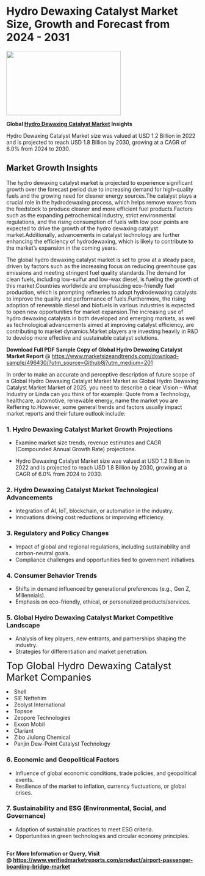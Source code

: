 <H1>Hydro Dewaxing Catalyst Market Size, Growth and Forecast from 2024 - 2031</H1><img class="aligncenter size-medium wp-image-584254" src="https://thirdeyenews.in/wp-content/uploads/2024/09/Global-Market-Research-300x168.jpeg" alt="" width="300" height="168" /><p><strong>Global&nbsp;<a href="https://www.marketsizeandtrends.com/download-sample/496430/?utm_source=Github8j?utm_medium=201">Hydro Dewaxing Catalyst Market</a> Insights</strong></p><p>Hydro Dewaxing Catalyst Market size was valued at USD 1.2 Billion in 2022 and is projected to reach USD 1.8 Billion by 2030, growing at a CAGR of 6.0% from 2024 to 2030.</p><p><h2>Market Growth Insights</h2> <p>The hydro dewaxing catalyst market is projected to experience significant growth over the forecast period due to increasing demand for high-quality fuels and the growing need for cleaner energy sources.The catalyst plays a crucial role in the hydrodewaxing process, which helps remove waxes from the feedstock to produce cleaner and more efficient fuel products.Factors such as the expanding petrochemical industry, strict environmental regulations, and the rising consumption of fuels with low pour points are expected to drive the growth of the hydro dewaxing catalyst market.Additionally, advancements in catalyst technology are further enhancing the efficiency of hydrodewaxing, which is likely to contribute to the market’s expansion in the coming years. </p> <p>The global hydro dewaxing catalyst market is set to grow at a steady pace, driven by factors such as the increasing focus on reducing greenhouse gas emissions and meeting stringent fuel quality standards.The demand for clean fuels, including low-sulfur and low-wax diesel, is fueling the growth of this market.Countries worldwide are emphasizing eco-friendly fuel production, which is prompting refineries to adopt hydrodewaxing catalysts to improve the quality and performance of fuels.Furthermore, the rising adoption of renewable diesel and biofuels in various industries is expected to open new opportunities for market expansion.The increasing use of hydro dewaxing catalysts in both developed and emerging markets, as well as technological advancements aimed at improving catalyst efficiency, are contributing to market dynamics.Market players are investing heavily in R&D to develop more effective and sustainable catalyst solutions.</p><p><span class=""><strong>Download Full PDF Sample Copy of Global Hydro Dewaxing Catalyst Market Report</strong> @ <a href="https://www.marketsizeandtrends.com/download-sample/496430/?utm_source=Github8j?utm_medium=201" target="_blank">https://www.marketsizeandtrends.com/download-sample/496430/?utm_source=Github8j?utm_medium=201</a></span></p><p>In order to make an accurate and perceptive description of future scope of a Global&nbsp;Hydro Dewaxing Catalyst Market Market as Global&nbsp;Hydro Dewaxing Catalyst Market Market of 2025, you need to describe a clear Vision &ndash; What Industry or Linda can you think of for example: Quote from a Technology, healthcare, automotive, renewable energy, name the market you are Reffering to.However, some general trends and factors usually impact market reports and their future outlook include:</p><h3>1.&nbsp;<strong>Hydro Dewaxing Catalyst Market Growth Projections</strong></h3><ul><li>Examine market size trends, revenue estimates and CAGR (Compounded Annual Growth Rate) projections.</li><li><p>Hydro Dewaxing Catalyst Market size was valued at USD 1.2 Billion in 2022 and is projected to reach USD 1.8 Billion by 2030, growing at a CAGR of 6.0% from 2024 to 2030.</p></li></ul><h3>2.&nbsp;<strong>Hydro Dewaxing Catalyst Market Technological Advancements</strong></h3><ul><li>Integration of AI, IoT, blockchain, or automation in the industry.</li><li>Innovations driving cost reductions or improving efficiency.</li></ul><h3>3.&nbsp;<strong>Regulatory and Policy Changes</strong></h3><ul><li>Impact of global and regional regulations, including sustainability and carbon-neutral goals.</li><li>Compliance challenges and opportunities tied to government initiatives.</li></ul><h3>4.&nbsp;<strong>Consumer Behavior Trends</strong></h3><ul><li>Shifts in demand influenced by generational preferences (e.g., Gen Z, Millennials).</li><li>Emphasis on eco-friendly, ethical, or personalized products/services.</li></ul><h3>5.&nbsp;<strong>Global Hydro Dewaxing Catalyst Market Competitive Landscape</strong></h3><ul><li>Analysis of key players, new entrants, and partnerships shaping the industry.</li><li>Strategies for differentiation and market penetration.</li></ul><p data-pm-slice="1 1 []"><span style="color: inherit; font-family: inherit; font-size: 25px;">Top Global Hydro Dewaxing Catalyst Market Companies</span></p><div class="" data-test-id=""><p><li>Shell</li><li> SIE Neftehim</li><li> Zeolyst International</li><li> Topsoe</li><li> Zeopore Technologies</li><li> Exxon Mobil</li><li> Clariant</li><li> Zibo Jiulong Chemical</li><li> Panjin Dew-Point Catalyst Technology</li></p></div><h3>6.&nbsp;<strong>Economic and Geopolitical Factors</strong></h3><ul><li>Influence of global economic conditions, trade policies, and geopolitical events.</li><li>Resilience of the market to inflation, currency fluctuations, or global crises.</li></ul><h3>7.&nbsp;<strong>Sustainability and ESG (Environmental, Social, and Governance)</strong></h3><ul><li>Adoption of sustainable practices to meet ESG criteria.</li><li>Opportunities in green technologies and circular economy principles.</li></ul><h2><strong style="font-size: 14px;">For More Information or Query, Visit @&nbsp;</strong><a style="background-color: #ffffff; font-size: 14px;" href="https://www.marketsizeandtrends.com/report/hydro-dewaxing-catalyst-market/" target="_blank">https://www.verifiedmarketreports.com/product/airport-passenger-boarding-bridge-market</a></h2>